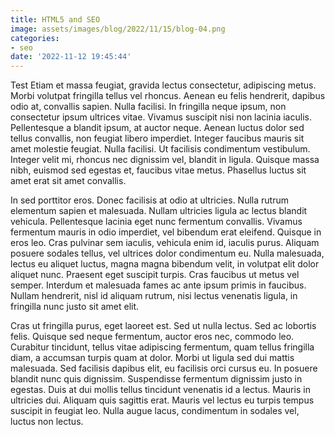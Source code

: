 ```yaml
---
title: HTML5 and SEO
image: assets/images/blog/2022/11/15/blog-04.png
categories:
- seo
date: '2022-11-12 19:45:44'
---
```


Test
Etiam et massa feugiat, gravida lectus consectetur, adipiscing metus. Morbi volutpat fringilla tellus vel rhoncus. Aenean eu felis hendrerit, dapibus odio at, convallis sapien. Nulla facilisi. In fringilla neque ipsum, non consectetur ipsum ultrices vitae. Vivamus suscipit nisi non lacinia iaculis. Pellentesque a blandit ipsum, at auctor neque. Aenean luctus dolor sed tellus convallis, non feugiat libero imperdiet. Integer faucibus mauris sit amet molestie feugiat. Nulla facilisi. Ut facilisis condimentum vestibulum. Integer velit mi, rhoncus nec dignissim vel, blandit in ligula. Quisque massa nibh, euismod sed egestas et, faucibus vitae metus. Phasellus luctus sit amet erat sit amet convallis.

In sed porttitor eros. Donec facilisis at odio at ultricies. Nulla rutrum elementum sapien et malesuada. Nullam ultricies ligula ac lectus blandit vehicula. Pellentesque lacinia eget nunc fermentum convallis. Vivamus fermentum mauris in odio imperdiet, vel bibendum erat eleifend. Quisque in eros leo. Cras pulvinar sem iaculis, vehicula enim id, iaculis purus. Aliquam posuere sodales tellus, vel ultrices dolor condimentum eu. Nulla malesuada, lectus eu aliquet luctus, magna magna bibendum velit, in volutpat elit dolor aliquet nunc. Praesent eget suscipit turpis. Cras faucibus ut metus vel semper. Interdum et malesuada fames ac ante ipsum primis in faucibus. Nullam hendrerit, nisl id aliquam rutrum, nisi lectus venenatis ligula, in fringilla nunc justo sit amet elit.

Cras ut fringilla purus, eget laoreet est. Sed ut nulla lectus. Sed ac lobortis felis. Quisque sed neque fermentum, auctor eros nec, commodo leo. Curabitur tincidunt, tellus vitae adipiscing fermentum, quam tellus fringilla diam, a accumsan turpis quam at dolor. Morbi ut ligula sed dui mattis malesuada. Sed facilisis dapibus elit, eu facilisis orci cursus eu. In posuere blandit nunc quis dignissim. Suspendisse fermentum dignissim justo in egestas. Duis at dui mollis tellus tincidunt venenatis id a lectus. Mauris in ultricies dui. Aliquam quis sagittis erat. Mauris vel lectus eu turpis tempus suscipit in feugiat leo. Nulla augue lacus, condimentum in sodales vel, luctus non lectus.
